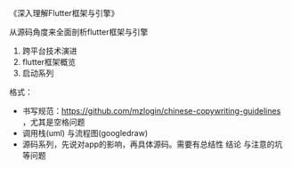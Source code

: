 《深入理解Flutter框架与引擎》

从源码角度来全面剖析flutter框架与引擎

1. 跨平台技术演进
2. flutter框架概览
2. 启动系列

格式：
- 书写规范：https://github.com/mzlogin/chinese-copywriting-guidelines ，尤其是空格问题
- 调用栈(uml) 与流程图(googledraw)
- 源码系列，先说对app的影响，再具体源码。需要有总结性 结论 与注意的坑等问题
